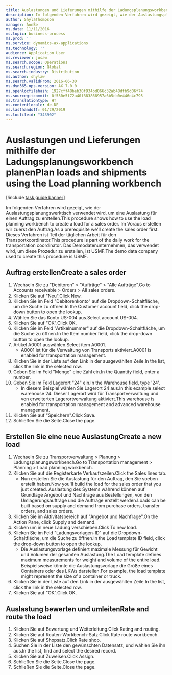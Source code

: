 ```yaml
---
title: Auslastungen und Lieferungen mithilfe der Ladungsplanungsworkbench planen
description: Im folgenden Verfahren wird gezeigt, wie der Auslastungsplanungswerktisch verwendet wird, um eine Auslastung für einen Auftrag zu erstellen.
author: ShylaThompson
manager: AnnBe
ms.date: 11/11/2016
ms.topic: business-process
ms.prod: ''
ms.service: dynamics-ax-applications
ms.technology: ''
audience: Application User
ms.reviewer: josaw
ms.search.scope: Operations
ms.search.region: Global
ms.search.industry: Distribution
ms.author: shylaw
ms.search.validFrom: 2016-06-30
ms.dyn365.ops.version: AX 7.0.0
ms.openlocfilehash: 1927cff48beb30f934bd066c32ab48dfb9d06f74
ms.sourcegitcommit: 0f530e5f72a40f383868957a6b5cb0e446e4c795
ms.translationtype: HT
ms.contentlocale: de-DE
ms.lasthandoff: 01/29/2019
ms.locfileid: "343902"
---
```

# <a name="plan-loads-and-shipments-using-the-load-planning-workbench"></a><span data-ttu-id="fd446-103">Auslastungen und Lieferungen mithilfe der Ladungsplanungsworkbench planen</span><span class="sxs-lookup"><span data-stu-id="fd446-103">Plan loads and shipments using the Load planning workbench</span></span>

[!include [task guide banner](../../includes/task-guide-banner.md)]

<span data-ttu-id="fd446-104">Im folgenden Verfahren wird gezeigt, wie der Auslastungsplanungswerktisch verwendet wird, um eine Auslastung für einen Auftrag zu erstellen.</span><span class="sxs-lookup"><span data-stu-id="fd446-104">This procedure shows how to use the load planning workbench to create a load for a sales order.</span></span> <span data-ttu-id="fd446-105">Im Voraus erstellen wir zuerst den Auftrag.</span><span class="sxs-lookup"><span data-stu-id="fd446-105">As a prerequisite we'll create the sales order first.</span></span> <span data-ttu-id="fd446-106">Dieses Verfahren ist Teil der täglichen Arbeit für den Transportkoordinator.</span><span class="sxs-lookup"><span data-stu-id="fd446-106">This procedure is part of the daily work for the transportation coordinator.</span></span> <span data-ttu-id="fd446-107">Das Demodatenunternehmen, das verwendet wird, um diese Prozedur zu erstellen, ist USMF.</span><span class="sxs-lookup"><span data-stu-id="fd446-107">The demo data company used to create this procedure is USMF.</span></span>


## <a name="create-a-sales-order"></a><span data-ttu-id="fd446-108">Auftrag erstellen</span><span class="sxs-lookup"><span data-stu-id="fd446-108">Create a sales order</span></span>
1. <span data-ttu-id="fd446-109">Wechseln Sie zu "Debitoren" > "Aufträge" > "Alle Aufträge".</span><span class="sxs-lookup"><span data-stu-id="fd446-109">Go to Accounts receivable > Orders > All sales orders.</span></span>
2. <span data-ttu-id="fd446-110">Klicken Sie auf "Neu".</span><span class="sxs-lookup"><span data-stu-id="fd446-110">Click New.</span></span>
3. <span data-ttu-id="fd446-111">Klicken Sie im Feld "Debitorenkonto" auf die Dropdown-Schaltfläche, um die Suche zu öffnen.</span><span class="sxs-lookup"><span data-stu-id="fd446-111">In the Customer account field, click the drop-down button to open the lookup.</span></span>
4. <span data-ttu-id="fd446-112">Wählen Sie das Konto US-004 aus.</span><span class="sxs-lookup"><span data-stu-id="fd446-112">Select account US-004.</span></span>
5. <span data-ttu-id="fd446-113">Klicken Sie auf "OK".</span><span class="sxs-lookup"><span data-stu-id="fd446-113">Click OK.</span></span>
6. <span data-ttu-id="fd446-114">Klicken Sie im Feld "Artikelnummer" auf die Dropdown-Schaltfläche, um die Suche zu öffnen.</span><span class="sxs-lookup"><span data-stu-id="fd446-114">In the Item number field, click the drop-down button to open the lookup.</span></span>
7. <span data-ttu-id="fd446-115">Artikel A0001 auswählen.</span><span class="sxs-lookup"><span data-stu-id="fd446-115">Select item A0001.</span></span>
    * <span data-ttu-id="fd446-116">A0001 ist für die Verwaltung von Transports aktiviert.</span><span class="sxs-lookup"><span data-stu-id="fd446-116">A0001 is enabled for transportation management.</span></span>  
8. <span data-ttu-id="fd446-117">Klicken Sie in der Liste auf den Link in der ausgewählten Zeile.</span><span class="sxs-lookup"><span data-stu-id="fd446-117">In the list, click the link in the selected row.</span></span>
9. <span data-ttu-id="fd446-118">Geben Sie im Feld "Menge" eine Zahl ein.</span><span class="sxs-lookup"><span data-stu-id="fd446-118">In the Quantity field, enter a number.</span></span>
10. <span data-ttu-id="fd446-119">Geben Sie im Feld Lagerort "24" ein.</span><span class="sxs-lookup"><span data-stu-id="fd446-119">In the Warehouse field, type '24'.</span></span>
    * <span data-ttu-id="fd446-120">In diesem Beispiel wählen Sie Lagerort 24 aus.</span><span class="sxs-lookup"><span data-stu-id="fd446-120">In this example select warehouse 24.</span></span> <span data-ttu-id="fd446-121">Dieser Lagerort wird für Transportverwaltung und von erweiterten Lagerortverwaltung aktiviert.</span><span class="sxs-lookup"><span data-stu-id="fd446-121">This warehouse is enabled for transportation management and advanced warehouse management.</span></span>  
11. <span data-ttu-id="fd446-122">Klicken Sie auf "Speichern".</span><span class="sxs-lookup"><span data-stu-id="fd446-122">Click Save.</span></span>
12. <span data-ttu-id="fd446-123">Schließen Sie die Seite.</span><span class="sxs-lookup"><span data-stu-id="fd446-123">Close the page.</span></span>

## <a name="create-a-new-load"></a><span data-ttu-id="fd446-124">Erstellen Sie eine neue Auslastung</span><span class="sxs-lookup"><span data-stu-id="fd446-124">Create a new load</span></span>
1. <span data-ttu-id="fd446-125">Wechseln Sie zu Transportverwaltung > Planung > Ladungsplanungsworkbench.</span><span class="sxs-lookup"><span data-stu-id="fd446-125">Go to Transportation management > Planning > Load planning workbench.</span></span>
2. <span data-ttu-id="fd446-126">Klicken Sie auf die Registerkarte Verkaufszeilen.</span><span class="sxs-lookup"><span data-stu-id="fd446-126">Click the Sales lines tab.</span></span>
    * <span data-ttu-id="fd446-127">Nun erstellen Sie die Auslastung für den Auftrag, den Sie soeben erstellt haben.</span><span class="sxs-lookup"><span data-stu-id="fd446-127">Now you'll build the load for the sales order that you just created.</span></span> <span data-ttu-id="fd446-128">Auslastung des Systems während können auf Grundlage Angebot und Nachfrage aus Bestellungen, von den Umlagerungsaufträge und die Aufträge erstellt werden.</span><span class="sxs-lookup"><span data-stu-id="fd446-128">Loads can be built based on supply and demand from purchase orders, transfer orders, and sales orders.</span></span>  
3. <span data-ttu-id="fd446-129">Klicken Sie im Aktivitätsbereich auf "Angebot und Nachfrage".</span><span class="sxs-lookup"><span data-stu-id="fd446-129">On the Action Pane, click Supply and demand.</span></span>
4. <span data-ttu-id="fd446-130">Klicken um in neue Ladung verschieben.</span><span class="sxs-lookup"><span data-stu-id="fd446-130">Click To new load.</span></span>
5. <span data-ttu-id="fd446-131">Klicken Sie im Feld "Ladungsvorlagen-ID" auf die Dropdown-Schaltfläche, um die Suche zu öffnen.</span><span class="sxs-lookup"><span data-stu-id="fd446-131">In the Load template ID field, click the drop-down button to open the lookup.</span></span>
    * <span data-ttu-id="fd446-132">Die Auslastungsvorlage definiert maximale Messung für Gewicht und Volumen der gesamten Auslastung.</span><span class="sxs-lookup"><span data-stu-id="fd446-132">The Load template defines maximum measurements for weight and volume of the entire load.</span></span> <span data-ttu-id="fd446-133">Beispielsweise könnte die Auslastungsvorlage die Größe eines Containers oder des LKWs darstellen.</span><span class="sxs-lookup"><span data-stu-id="fd446-133">For example, the load template might represent the size of a container or truck.</span></span>  
6. <span data-ttu-id="fd446-134">Klicken Sie in der Liste auf den Link in der ausgewählten Zeile.</span><span class="sxs-lookup"><span data-stu-id="fd446-134">In the list, click the link in the selected row.</span></span>
7. <span data-ttu-id="fd446-135">Klicken Sie auf "OK".</span><span class="sxs-lookup"><span data-stu-id="fd446-135">Click OK.</span></span>

## <a name="rate-and-route-the-load"></a><span data-ttu-id="fd446-136">Auslastung bewerten und umleiten</span><span class="sxs-lookup"><span data-stu-id="fd446-136">Rate and route the load</span></span>
1. <span data-ttu-id="fd446-137">Klicken Sie auf Bewertung und Weiterleitung.</span><span class="sxs-lookup"><span data-stu-id="fd446-137">Click Rating and routing.</span></span>
2. <span data-ttu-id="fd446-138">Klicken Sie auf Routen-Workbench-Satz.</span><span class="sxs-lookup"><span data-stu-id="fd446-138">Click Rate route workbench.</span></span>
3. <span data-ttu-id="fd446-139">Klicken Sie auf Shopsatz.</span><span class="sxs-lookup"><span data-stu-id="fd446-139">Click Rate shop.</span></span>
4. <span data-ttu-id="fd446-140">Suchen Sie in der Liste den gewünschten Datensatz, und wählen Sie ihn aus.</span><span class="sxs-lookup"><span data-stu-id="fd446-140">In the list, find and select the desired record.</span></span>
5. <span data-ttu-id="fd446-141">Klicken Sie auf Zuweisen.</span><span class="sxs-lookup"><span data-stu-id="fd446-141">Click Assign.</span></span>
6. <span data-ttu-id="fd446-142">Schließen Sie die Seite.</span><span class="sxs-lookup"><span data-stu-id="fd446-142">Close the page.</span></span>
7. <span data-ttu-id="fd446-143">Schließen Sie die Seite.</span><span class="sxs-lookup"><span data-stu-id="fd446-143">Close the page.</span></span>

